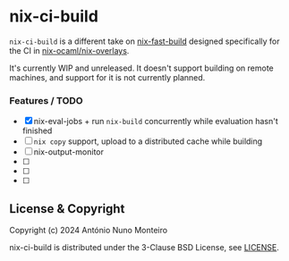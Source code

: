 # nix-ci-build

`nix-ci-build` is a different take on
[nix-fast-build](https://github.com/Mic92/nix-fast-build) designed specifically
for the CI in
[nix-ocaml/nix-overlays](https://github.com/nix-ocaml/nix-overlays).

It's currently WIP and unreleased. It doesn't support building on remote
machines, and support for it is not currently planned.

### Features / TODO

- [x] nix-eval-jobs + run `nix-build` concurrently while evaluation hasn't
  finished
- [ ] `nix copy` support, upload to a distributed cache while building
- [ ] nix-output-monitor
- [ ]
- [ ]
- [ ]

## License & Copyright

Copyright (c) 2024 António Nuno Monteiro

nix-ci-build is distributed under the 3-Clause BSD License, see [LICENSE](./LICENSE).

